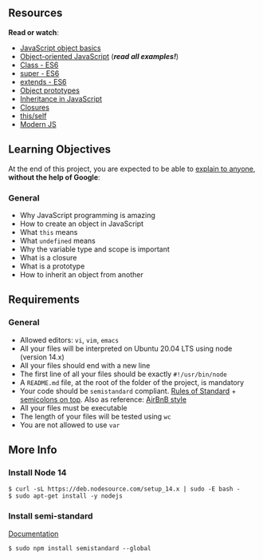 ## Resources

**Read or watch**:

- [JavaScript object basics](/rltoken/J3Z4yAus4UpxNtckHugmKQ "JavaScript object basics")
- [Object-oriented JavaScript](/rltoken/Th0A8D0mEExeE9qo1XFFow "Object-oriented JavaScript") (_**read all examples!**_)
- [Class - ES6](/rltoken/G8yKgqjqWfZJWscwR5qbhQ "Class - ES6")
- [super - ES6](/rltoken/LRnD3AG8LhJ4GCBmc991fQ "super - ES6")
- [extends - ES6](/rltoken/660gdP0wboDeNAIe1dVYCA "extends - ES6")
- [Object prototypes](/rltoken/MicixdZskH6uNySFX_n5jA "Object prototypes")
- [Inheritance in JavaScript](/rltoken/Th0A8D0mEExeE9qo1XFFow "Inheritance in JavaScript")
- [Closures](/rltoken/9F52IiWw4FZ6PMGRrtgX2Q "Closures")
- [this/self](/rltoken/-Ayad9P8LI0ONRYw5VNWTA "this/self")
- [Modern JS](/rltoken/U2KLIkOd64LaBPslo1Yv5w "Modern JS")

## Learning Objectives

At the end of this project, you are expected to be able to [explain to anyone](/rltoken/RpN83yGPM--4F7S33eWrsw "explain to anyone"), **without the help of Google**:

### General

- Why JavaScript programming is amazing
- How to create an object in JavaScript
- What `this` means
- What `undefined` means
- Why the variable type and scope is important
- What is a closure
- What is a prototype
- How to inherit an object from another

## Requirements

### General

- Allowed editors: `vi`, `vim`, `emacs`
- All your files will be interpreted on Ubuntu 20.04 LTS using node (version 14.x)
- All your files should end with a new line
- The first line of all your files should be exactly `#!/usr/bin/node`
- A `README.md` file, at the root of the folder of the project, is mandatory
- Your code should be `semistandard` compliant. [Rules of Standard](/rltoken/1DdOUTeOEk72X4cMU2xXiQ "Rules of Standard") + [semicolons on top](/rltoken/HByiNc1G6MENr-3jQ3Rhdg "semicolons on top"). Also as reference: [AirBnB style](/rltoken/yx_erOi3O8OEOTmdQKVeIA "AirBnB style")
- All your files must be executable
- The length of your files will be tested using `wc`
- You are not allowed to use `var`

## More Info

### Install Node 14

    $ curl -sL https://deb.nodesource.com/setup_14.x | sudo -E bash -
    $ sudo apt-get install -y nodejs

### Install semi-standard

[Documentation](/rltoken/HByiNc1G6MENr-3jQ3Rhdg "Documentation")

    $ sudo npm install semistandard --global
